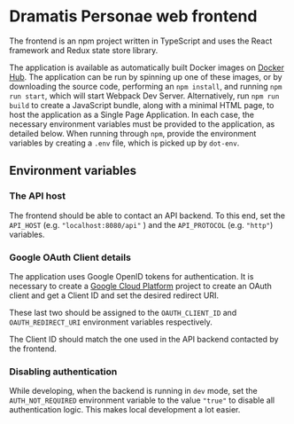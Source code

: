 # Dramatis Personae web frontend

The frontend is an npm project written in TypeScript and uses the React framework and Redux state store library.

The application is available as automatically built Docker images on [Docker Hub](https://hub.docker.com/r/frederikgoovaerts/dramatis-personae-frontend). The application can be run by spinning up one of these images, or by downloading the source code, performing an `npm install`, and running `npm run start`, which will start Webpack Dev Server. Alternatively, run `npm run build` to create a JavaScript bundle, along with a minimal HTML page, to host the application as a Single Page Application. In each case, the necessary environment variables must be provided to the application, as detailed below. When running through `npm`, provide the environment variables by creating a `.env` file, which is picked up by `dot-env`.

## Environment variables

### The API host

The frontend should be able to contact an API backend. To this end, set the `API_HOST` (e.g. `"localhost:8080/api"` ) and the `API_PROTOCOL` (e.g. `"http"`) variables.

### Google OAuth Client details

The application uses Google OpenID tokens for authentication. It is necessary to create a [Google Cloud Platform](https://console.cloud.google.com) project to create an OAuth client and get a Client ID and set the desired redirect URI.

These last two should be assigned to the `OAUTH_CLIENT_ID` and `OAUTH_REDIRECT_URI` environment variables respectively.

The Client ID should match the one used in the API backend contacted by the frontend.

### Disabling authentication

While developing, when the backend is running in `dev` mode, set the `AUTH_NOT_REQUIRED` environment variable to the value `"true"` to disable all authentication logic. This makes local development a lot easier.

